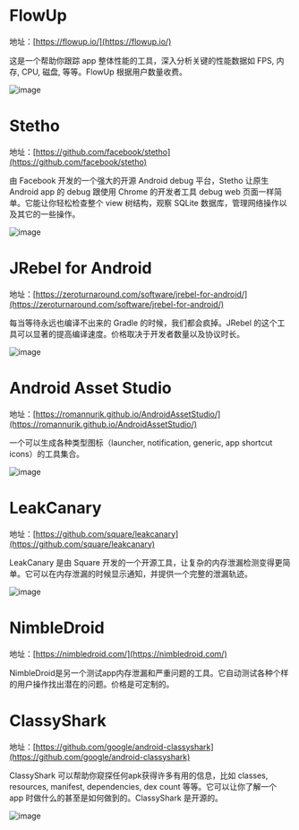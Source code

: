 # FlowUp # 

地址：[https://flowup.io/](https://flowup.io/)

这是一个帮助你跟踪 app 整体性能的工具，深入分析关键的性能数据如 FPS, 内存, CPU, 磁盘, 等等。FlowUp 根据用户数量收费。

![image](http://upload-images.jianshu.io/upload_images/2136918-429e2b45d52471f7?imageMogr2/auto-orient/strip%7CimageView2/2/w/1240)

# Stetho #

地址：[https://github.com/facebook/stetho](https://github.com/facebook/stetho)

由 Facebook 开发的一个强大的开源 Android debug 平台，Stetho 让原生 Android app 的 debug 跟使用 Chrome 的开发者工具 debug web 页面一样简单。它能让你轻松检查整个 view 树结构，观察 SQLite 数据库，管理网络操作以及其它的一些操作。

![image](http://upload-images.jianshu.io/upload_images/2136918-0f39e8bfa05084d8?imageMogr2/auto-orient/strip%7CimageView2/2/w/1240)

# JRebel for Android #

地址：[https://zeroturnaround.com/software/jrebel-for-android/](https://zeroturnaround.com/software/jrebel-for-android/)

每当等待永远也编译不出来的 Gradle 的时候，我们都会疯掉。JRebel 的这个工具可以显著的提高编译速度。价格取决于开发者数量以及协议时长。

![image](http://upload-images.jianshu.io/upload_images/2136918-fbab1c26d2096d7a?imageMogr2/auto-orient/strip%7CimageView2/2/w/1240)


# Android Asset Studio #

地址：[https://romannurik.github.io/AndroidAssetStudio/](https://romannurik.github.io/AndroidAssetStudio/)

一个可以生成各种类型图标（launcher, notification, generic, app shortcut icons）的工具集合。

![image](http://upload-images.jianshu.io/upload_images/2136918-d04571a57b1570eb?imageMogr2/auto-orient/strip%7CimageView2/2/w/1240)


# LeakCanary #

地址：[https://github.com/square/leakcanary](https://github.com/square/leakcanary)

LeakCanary 是由 Square 开发的一个开源工具，让复杂的内存泄漏检测变得更简单。它可以在内存泄漏的时候显示通知，并提供一个完整的泄漏轨迹。

![image](http://upload-images.jianshu.io/upload_images/2136918-d6c96046416f9a53?imageMogr2/auto-orient/strip%7CimageView2/2/w/1240)

# NimbleDroid #

地址：[https://nimbledroid.com/](https://nimbledroid.com/)


NimbleDroid是另一个测试app内存泄漏和严重问题的工具。它自动测试各种个样的用户操作找出潜在的问题。价格是可定制的。

# ClassyShark #

地址：[https://github.com/google/android-classyshark](https://github.com/google/android-classyshark)

ClassyShark 可以帮助你窥探任何apk获得许多有用的信息，比如 classes, resources, manifest, dependencies, dex count 等等。它可以让你了解一个 app 时做什么的甚至是如何做到的。ClassyShark 是开源的。

![image](http://upload-images.jianshu.io/upload_images/2136918-5d7ecd4ab151c0a6?imageMogr2/auto-orient/strip%7CimageView2/2/w/1240)

